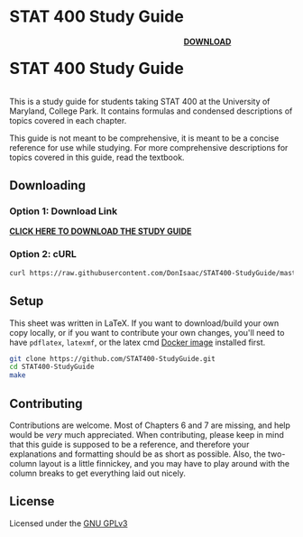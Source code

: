 # STAT 400 Study Guide

<div align="center" style="display: flex; text-align: center !important; width: 100%; margin: auto;">
  <h1>STAT 400 Study Guide</h1>
  <a href="https://raw.githubusercontent.com/DonIsaac/STAT400-StudyGuide/master/sheet.pdf" download="stat-400-study-guide" style="font-weight: bold; text-decoration: underline;">
    DOWNLOAD
  </a>
</div>

This is a study guide for students taking STAT 400 at the University of
Maryland, College Park. It contains formulas and condensed descriptions
of topics covered in each chapter.

This guide is not meant to be comprehensive, it is meant to be a concise
reference for use while studying. For more comprehensive descriptions for
topics covered in this guide, read the textbook.

## Downloading

### Option 1: Download Link

<a href="https://raw.githubusercontent.com/DonIsaac/STAT400-StudyGuide/master/sheet.pdf" download="stat400studyguide" style="font-weight: bold; text-decoration: underline;">
CLICK HERE TO DOWNLOAD THE STUDY GUIDE
</a>

### Option 2: cURL

```sh
curl https://raw.githubusercontent.com/DonIsaac/STAT400-StudyGuide/master/sheet.pdf > stat-400-study-guide.pdf
```

## Setup

This sheet was written in LaTeX. If you want to download/build your own
copy locally, or if you want to contribute your own changes, you'll need
to have `pdflatex`, `latexmf`, or the latex cmd [Docker image](https://github.com/blang/latex-docker)
installed first.

```sh
git clone https://github.com/STAT400-StudyGuide.git
cd STAT400-StudyGuide
make
```

## Contributing

Contributions are welcome. Most of Chapters 6 and 7 are missing, and help would
be *very* much appreciated. When contributing, please keep in mind that this
guide is supposed to be a reference, and therefore your explanations and formatting
should be as short as possible. Also, the two-column layout is a little finnickey,
and you may have to play around with the column breaks to get everything laid out
nicely.

## License

Licensed under the [GNU GPLv3](https://www.gnu.org/licenses/gpl-3.0.en.html)
